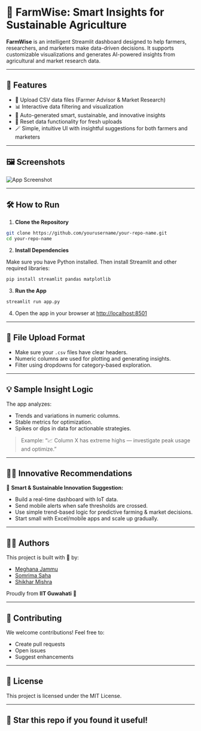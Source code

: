 # 🌾 FarmWise: Smart Insights for Sustainable Agriculture

**FarmWise** is an intelligent Streamlit dashboard designed to help farmers, researchers, and marketers make data-driven decisions. It supports customizable visualizations and generates AI-powered insights from agricultural and market research data.

---

## 🚀 Features

- 📁 Upload CSV data files (Farmer Advisor & Market Research)
- 📊 Interactive data filtering and visualization
- 🧠 Auto-generated smart, sustainable, and innovative insights
- 🔄 Reset data functionality for fresh uploads
- 🪄 Simple, intuitive UI with insightful suggestions for both farmers and marketers

---

## 🖼️ Screenshots

![App Screenshot](https://placehold.co/600x400?text=Insert+Screenshot+Here)

---

## 🛠️ How to Run

1. **Clone the Repository**

```bash
git clone https://github.com/yourusername/your-repo-name.git
cd your-repo-name
```

2. **Install Dependencies**

Make sure you have Python installed. Then install Streamlit and other required libraries:

```bash
pip install streamlit pandas matplotlib
```

3. **Run the App**

```bash
streamlit run app.py
```

4. Open the app in your browser at [http://localhost:8501](http://localhost:8501)

---

## 📂 File Upload Format

- Make sure your `.csv` files have clear headers.
- Numeric columns are used for plotting and generating insights.
- Filter using dropdowns for category-based exploration.

---

## 💡 Sample Insight Logic

The app analyzes:
- Trends and variations in numeric columns.
- Stable metrics for optimization.
- Spikes or dips in data for actionable strategies.

> Example: “📈 Column X has extreme highs — investigate peak usage and optimize.”

---

## 👨‍🔬 Innovative Recommendations

🧠 **Smart & Sustainable Innovation Suggestion:**
- Build a real-time dashboard with IoT data.
- Send mobile alerts when safe thresholds are crossed.
- Use simple trend-based logic for predictive farming & market decisions.
- Start small with Excel/mobile apps and scale up gradually.

---

## 👩‍💻 Authors

This project is built with 💚 by:

- [Meghana Jammu](https://github.com/yourusername)
- [Somrima Saha](https://github.com/username)
- [Shikhar Mishra](https://github.com/username)

Proudly from **IIT Guwahati** 🐘

---

## 🤝 Contributing

We welcome contributions! Feel free to:
- Create pull requests
- Open issues
- Suggest enhancements

---

## 📄 License

This project is licensed under the MIT License.

---

## 🌟 Star this repo if you found it useful!

